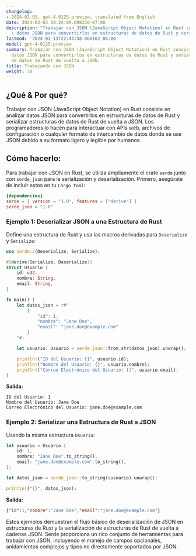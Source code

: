 ```yaml
---
changelog:
- 2024-02-03, gpt-4-0125-preview, translated from English
date: 2024-02-03 19:24:00.698350-07:00
description: "Trabajar con JSON (JavaScript Object Notation) en Rust consiste en analizar\
  \ datos JSON para convertirlos en estructuras de datos de Rust y serializar\u2026"
lastmod: '2024-03-13T22:44:58.868162-06:00'
model: gpt-4-0125-preview
summary: Trabajar con JSON (JavaScript Object Notation) en Rust consiste en analizar
  datos JSON para convertirlos en estructuras de datos de Rust y serializar estructuras
  de datos de Rust de vuelta a JSON.
title: Trabajando con JSON
weight: 38
---
```


## ¿Qué & Por qué?

Trabajar con JSON (JavaScript Object Notation) en Rust consiste en analizar datos JSON para convertirlos en estructuras de datos de Rust y serializar estructuras de datos de Rust de vuelta a JSON. Los programadores lo hacen para interactuar con APIs web, archivos de configuración o cualquier formato de intercambio de datos donde se use JSON debido a su formato ligero y legible por humanos.

## Cómo hacerlo:

Para trabajar con JSON en Rust, se utiliza ampliamente el crate `serde` junto con `serde_json` para la serialización y deserialización. Primero, asegúrate de incluir estos en tu `Cargo.toml`:

```toml
[dependencies]
serde = { version = "1.0", features = ["derive"] }
serde_json = "1.0"
```

### Ejemplo 1: Deserializar JSON a una Estructura de Rust

Define una estructura de Rust y usa las macros derivadas para `Deserialize` y `Serialize`:

```rust
use serde::{Deserialize, Serialize};

#[derive(Serialize, Deserialize)]
struct Usuario {
    id: u32,
    nombre: String,
    email: String,
}

fn main() {
    let datos_json = r#"
        {
            "id": 1,
            "nombre": "Jane Doe",
            "email": "jane.doe@example.com"
        }
    "#;

    let usuario: Usuario = serde_json::from_str(datos_json).unwrap();

    println!("ID del Usuario: {}", usuario.id);
    println!("Nombre del Usuario: {}", usuario.nombre);
    println!("Correo Electrónico del Usuario: {}", usuario.email);
}
```

**Salida:**

```
ID del Usuario: 1
Nombre del Usuario: Jane Doe
Correo Electrónico del Usuario: jane.doe@example.com
```

### Ejemplo 2: Serializar una Estructura de Rust a JSON

Usando la misma estructura `Usuario`:

```rust
let usuario = Usuario {
    id: 1,
    nombre: "Jane Doe".to_string(),
    email: "jane.doe@example.com".to_string(),
};

let datos_json = serde_json::to_string(&usuario).unwrap();

println!("{}", datos_json);
```

**Salida:**

```json
{"id":1,"nombre":"Jane Doe","email":"jane.doe@example.com"}
```

Estos ejemplos demuestran el flujo básico de deserialización de JSON en estructuras de Rust y la serialización de estructuras de Rust de vuelta a cadenas JSON. Serde proporciona un rico conjunto de herramientas para trabajar con JSON, incluyendo el manejo de campos opcionales, anidamientos complejos y tipos no directamente soportados por JSON.

